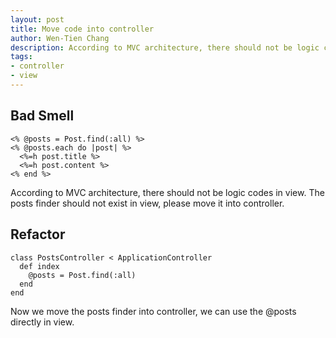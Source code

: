 ```yaml
---
layout: post
title: Move code into controller
author: Wen-Tien Chang
description: According to MVC architecture, there should not be logic codes in view, in this practice, I will introduce you to move codes into controller.
tags:
- controller
- view
---
```

Bad Smell
---------

    <% @posts = Post.find(:all) %>
    <% @posts.each do |post| %>
      <%=h post.title %>
      <%=h post.content %>
    <% end %>

According to MVC architecture, there should not be logic codes in view. The posts finder should not exist in view, please move it into controller.

Refactor
--------

    class PostsController < ApplicationController
      def index
        @posts = Post.find(:all)
      end
    end

Now we move the posts finder into controller, we can use the @posts directly in view.

